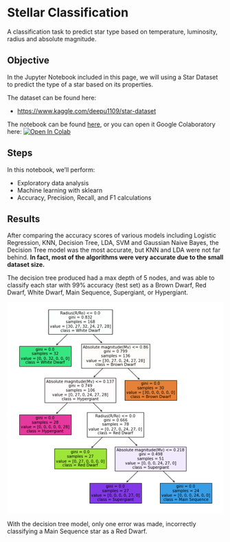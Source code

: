 # Stellar Classification

A classification task to predict star type based on temperature, luminosity, radius and absolute magnitude.

## Objective
In the Jupyter Notebook included in this page, we will using a Star Dataset to predict the type of a star based on its properties.

The dataset can be found here:
* https://www.kaggle.com/deepu1109/star-dataset

The notebook can be found [here](https://github.com/tatianabarbone/stellar-classification/blob/master/stellar_classification.ipynb), or you can open it Google Colaboratory here: [![Open In Colab](https://colab.research.google.com/assets/colab-badge.svg)](https://colab.research.google.com/github/tatianabarbone/stellar-classification/blob/master/stellar_classification.ipynb)

## Steps
In this notebook, we’ll perform:
- Exploratory data analysis
- Machine learning with sklearn
- Accuracy, Precision, Recall, and F1 calculations


## Results

After comparing the accuracy scores of various models including Logistic Regression, KNN, Decision Tree, LDA, SVM and Gaussian Naive Bayes, the Decision Tree model was the most accurate, but KNN and LDA were not far behind. **In fact, most of the algorithms were very accurate due to the small dataset size.**

The decision tree produced had a max depth of 5 nodes, and was able to classify each star with 99% accuracy (test set) as a Brown Dwarf, Red Dwarf, White Dwarf, Main Sequence, Supergiant, or Hypergiant.

![image](https://github.com/tatianabarbone/stellar-classification/blob/master/decision_tree.png)

With the decision tree model, only one error was made, incorrectly classifying a Main Sequence star as a Red Dwarf.
